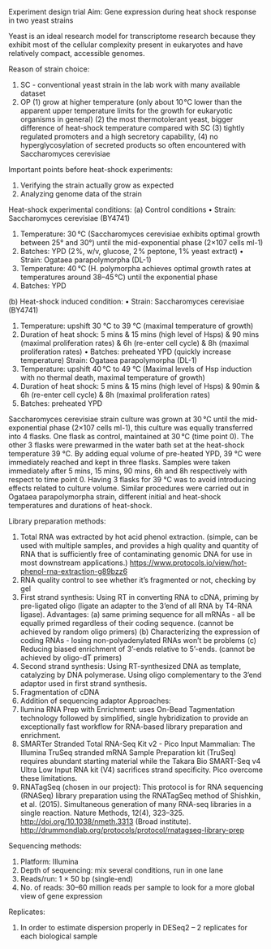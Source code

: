 Experiment design trial
Aim: Gene expression during heat shock response in two yeast strains 

Yeast is an ideal research model for transcriptome research because they exhibit most of the cellular complexity present in eukaryotes and have relatively compact, accessible genomes.

Reason of strain choice:
1.	SC - conventional yeast strain in the lab work with many available dataset
2.	OP
(1)	grow at higher temperature (only about 10 °C lower than the apparent upper temperature limits for the growth for eukaryotic organisms in general) 
(2)	the most thermotolerant yeast, bigger difference of heat-shock temperature compared with SC
(3)	tightly regulated promoters and a high secretory capability,
(4)	no hyperglycosylation of secreted products so often encountered with Saccharomyces cerevisiae

Important points before heat-shock experiments: 
1. Verifying the strain actually grow as expected
2. Analyzing genome data of the strain 

Heat-shock experimental conditions: 
(a)	Control conditions
•	Strain: Saccharomyces cerevisiae (BY4741)
1.	Temperature: 30 °C (Saccharomyces cerevisiae exhibits optimal growth between 25° and 30°) until the mid-exponential phase (2×107 cells ml-1)
2.	Batches: YPD (2 %, w/v, glucose, 2 % peptone, 1 % yeast extract) 
•	Strain: Ogataea parapolymorpha (DL-1)
1.	Temperature: 40 °C (H. polymorpha achieves optimal growth rates at temperatures around 38–45 °C) until the exponential phase 
2.	Batches: YPD 

(b)	Heat-shock induced condition:
•	Strain: Saccharomyces cerevisiae (BY4741)
1.	Temperature: upshift 30 °C to 39 °C (maximal temperature of growth)
1.	Duration of heat shock: 5 mins & 15 mins (high level of Hsps) & 90 mins (maximal proliferation rates) & 6h (re-enter cell cycle) & 8h (maximal proliferation rates)
•	Batches: preheated YPD (quickly increase temperature)
Strain: Ogataea parapolymorpha (DL-1)
2.	Temperature: upshift 40 °C to 49 °C (Maximal levels of Hsp induction with no thermal death, maximal temperature of growth)
3.	Duration of heat shock: 5 mins & 15 mins (high level of Hsps) & 90min & 6h (re-enter cell cycle) & 8h (maximal proliferation rates)
4.	Batches: preheated YPD 

Saccharomyces cerevisiae strain culture was grown at 30 °C until the mid-exponential phase (2×107 cells ml-1), this culture was equally transferred into 4 flasks. One flask as control, maintained at 30 °C (time point 0). The other 3 flasks were prewarmed in the water bath set at the heat-shock temperature 39 °C. By adding equal volume of pre-heated YPD, 39 °C were immediately reached and kept in three flasks. Samples were taken immediately after 5 mins, 15 mins, 90 mins, 6h and 8h respectively with respect to time point 0. Having 3 flasks for 39 °C was to avoid introducing effects related to culture volume. Similar procedures were carried out in Ogataea parapolymorpha strain, different initial and heat-shock temperatures and durations of heat-shock.

Library preparation methods:
1.	Total RNA was extracted by hot acid phenol extraction. (simple, can be used with multiple samples, and provides a high quality and quantity of RNA that is sufficiently free of contaminating genomic DNA for use in most downstream applications.) https://www.protocols.io/view/hot-phenol-rna-extraction-g89bzz6
2.	RNA quality control to see whether it’s fragmented or not, checking by gel
3.	First strand synthesis: Using RT in converting RNA to cDNA, priming by pre-ligated oligo (ligate an adapter to the 3’end of all RNA by T4-RNA ligase). 
Advantages: 
(a)	same priming sequence for all mRNAs - all be equally primed regardless of their coding sequence. (cannot be achieved by random oligo primers)
(b)	Characterizing the expression of coding RNAs - losing non-polyadenylated RNAs won’t be problems
(c)	Reducing biased enrichment of 3’-ends relative to 5’-ends. (cannot be achieved by oligo-dT primers)
4.	Second strand synthesis: Using RT-synthesized DNA as template, catalyzing by DNA polymerase. Using oligo complementary to the 3’end adaptor used in first strand synthesis. 
5.	Fragmentation of cDNA 
6.	Addition of sequencing adaptor
Approaches:
1.	llumina RNA Prep with Enrichment: uses On-Bead Tagmentation technology followed by simplified, single hybridization to provide an exceptionally fast workflow for RNA-based library preparation and enrichment.
2.	SMARTer Stranded Total RNA-Seq Kit v2 - Pico Input Mammalian: The Illumina TruSeq stranded mRNA Sample Preparation kit (TruSeq) requires abundant starting material while the Takara Bio SMART-Seq v4 Ultra Low Input RNA kit (V4) sacrifices strand specificity. Pico overcome these limitations.
3.	RNATagSeq (chosen in our project): This protocol is for RNA sequencing (RNASeq) library preparation using the RNATagSeq method of Shishkin, et al. (2015). Simultaneous generation of many RNA-seq libraries in a single reaction. Nature Methods, 12(4), 323–325. http://doi.org/10.1038/nmeth.3313 (Broad institute). http://drummondlab.org/protocols/protocol/rnatagseq-library-prep

Sequencing methods:
1.	Platform: Illumina
2.	Depth of sequencing: mix several conditions, run in one lane
3.	Reads/run: 1 × 50 bp (single-end)
4.	No. of reads: 30–60 million reads per sample to look for a more global view of gene expression


Replicates: 
1.	In order to estimate dispersion properly in DESeq2 – 2 replicates for each biological sample
